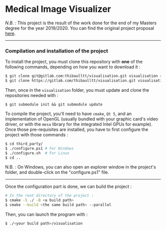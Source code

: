 # Medical Image Visualizer

*N.B.* : This project is the result of the work done for the end of my Masters degree for the year 2019/2020. You can find the original project proposal [here](http://www.lirmm.fr/~nfaraj/files/positions/sujet_stage-prostate3D.pdf).

---

### Compilation and installation of the project

To install the project, you must clone this repository with __one__ of the following commands, depending on how you want to download it :

```sh
$ git clone git@gitlab.com:thibaulltt/visualisation.git visualisation # To clone via SSH
$ git clone https://gitlab.com/thibaulltt/visualisation.git visualisation # To clone via HTTPS
```

Then, once in the `visualisation` folder, you must update and clone the repositories needed with :

```
$ git submodule init && git submodule update
```

To compile the project, you'll need to have `cmake`, `Qt 5`, and an implementation of OpenGL (usually bundled with your graphic card's video driver, or with the `mesa` library for the integrated Intel GPUs for example). Once those pre-requisites are installed, you have to first configure the project with those commands :

```sh
$ cd third_party/
$ ./configure.ps1 # For Windows
$ ./configure.sh  # For Linux
$ cd ..
```

N.B. : On Windows, you can also open an explorer window in the project's folder, and double-click on the "configure.ps1" file.

---

Once the configuration part is done, we can build the project :

```sh
# In the root directory of the project :
$ cmake -S ./ -B <a build path>
$ cmake --build <the same build path> --parallel
```

Then, you can launch the program with :

```sh
$ ./<your build path>/visualisation
```

